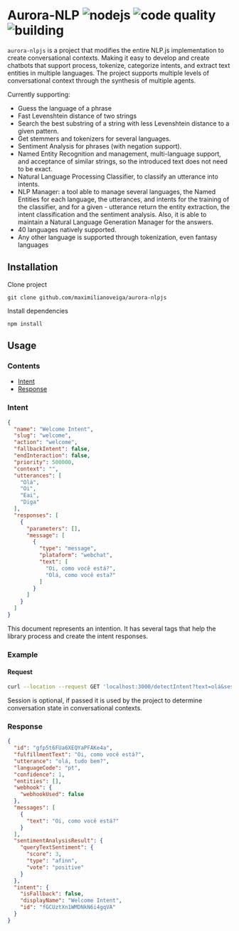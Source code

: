 # Aurora-NLP ![nodejs](https://img.shields.io/badge/nodejs-v16.8.0-blue) ![code quality](https://img.shields.io/badge/code%20quality-A-green) ![building](https://img.shields.io/badge/building-passing-blue)


`aurora-nlpjs` is a project that modifies the entire NLP.js implementation to create conversational contexts. Making it easy to develop and create chatbots that support process, tokenize, categorize intents, and extract text entities in multiple languages. The project supports multiple levels of conversational context through the synthesis of multiple agents.

Currently supporting:

- Guess the language of a phrase
- Fast Levenshtein distance of two strings
- Search the best substring of a string with less Levenshtein distance to a given pattern.
- Get stemmers and tokenizers for several languages.
- Sentiment Analysis for phrases (with negation support).
- Named Entity Recognition and management, multi-language support, and acceptance of similar strings, so the introduced text does not need to be exact.
- Natural Language Processing Classifier, to classify an utterance into intents.
- NLP Manager: a tool able to manage several languages, the Named Entities for each language, the utterances, and intents for the training of the classifier, and for a given - utterance return the entity extraction, the intent classification and the sentiment analysis. Also, it is able to maintain a Natural Language Generation Manager for the answers.
- 40 languages natively supported.
- Any other language is supported through tokenization, even fantasy languages



## Installation

Clone project

```console
git clone github.com/maximilianoveiga/aurora-nlpjs
```

Install dependencies

```console
npm install
```

## Usage

### Contents

* [Intent](#intent)
* [Response](#response)

### Intent

```json
{
  "name": "Welcome Intent",
  "slug": "welcome",
  "action": "welcome",
  "fallbackIntent": false,
  "endInteraction": false,
  "priority": 500000,
  "context": "",
  "utterances": [
    "Olá",
    "Oi",
    "Eai",
    "Diga"
  ],
  "responses": [
    {
      "parameters": [],
      "message": [
        {
          "type": "message",
          "plataform": "webchat",
          "text": [
            "Oi, como você está?",
            "Olá, como você esta?"
          ]
        }
      ]
    }
  ]
}
```

This document represents an intention. It has several tags that help the library process and create the intent responses.

### Example

#### Request

```bash
curl --location --request GET 'localhost:3000/detectIntent?text=olá&sessionId=xbwpe1ns8XyDbQBZ35Jp3r'
```

Session is optional, if passed it is used by the project to determine conversation state in conversational contexts.

### Response


```json
{
  "id": "gfp5t6FUa6XEQYaPFAKe4a",
  "fulfillmentText": "Oi, como você está?",
  "utterance": "olá, tudo bem?",
  "languageCode": "pt",
  "confidence": 1,
  "entities": [],
  "webhook": {
    "webhookUsed": false
  },
  "messages": [
    {
      "text": "Oi, como você está?"
    }
  ],
  "sentimentAnalysisResult": {
    "queryTextSentiment": {
      "score": 3,
      "type": "afinn",
      "vote": "positive"
    }
  },
  "intent": {
    "isFallback": false,
    "displayName": "Welcome Intent",
    "id": "fGCUztXn1WMDNkN6i4gqVA"
  }
}
```
